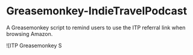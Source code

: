 Greasemonkey-IndieTravelPodcast
===============================

A Greasemonkey script to remind users to use the ITP referral link when browsing Amazon.

![ITP Greasemonkey S